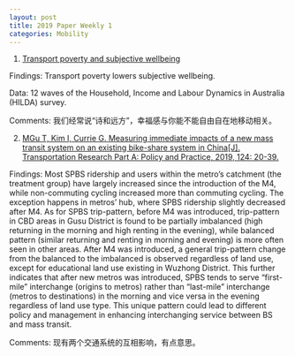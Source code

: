 ```yaml
---
layout: post
title: 2019 Paper Weekly 1
categories: Mobility
---
```


1. [Transport poverty and subjective wellbeing](https://www.sciencedirect.com/science/article/pii/S0965856418313806)

Findings: Transport poverty lowers subjective wellbeing.

Data: 12 waves of the Household, Income and Labour Dynamics in Australia (HILDA) survey.

Comments: 我们经常说“诗和远方”，幸福感与你能不能自由自在地移动相关。

2. [MGu T, Kim I, Currie G. Measuring immediate impacts of a new mass transit system on an existing bike-share system in China[J]. Transportation Research Part A: Policy and Practice, 2019, 124: 20-39.](https://www.sciencedirect.com/science/article/pii/S0965856418305962)

Findings: Most SPBS ridership and users within the metro’s catchment (the treatment group) have largely increased since the introduction of the M4, while non-commuting cycling increased more than commuting cycling. The exception happens in metros’ hub, where SPBS ridership slightly decreased after M4. As for SPBS trip-pattern, before M4 was introduced, trip-pattern in CBD areas in Gusu District is found to be partially imbalanced (high returning in the morning and high renting in the evening), while balanced pattern (similar returning and renting in morning and evening) is more often seen in other areas. After M4 was introduced, a general trip-pattern change from the balanced to the imbalanced is observed regardless of land use, except for educational land use existing in Wuzhong District. This further indicates that after new metros was introduced, SPBS tends to serve “first-mile” interchange (origins to metros) rather than “last-mile” interchange (metros to destinations) in the morning and vice versa in the evening regardless of land use type. This unique pattern could lead to different policy and management in enhancing interchanging service between BS and mass transit.

Comments: 现有两个交通系统的互相影响，有点意思。
